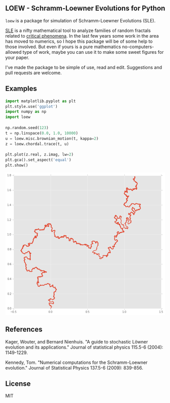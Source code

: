 LOEW - Schramm-Loewner Evolutions for Python
--------------------------------------------

`loew` is a package for simulation of Schramm-Loewner Evolutions (SLE).

[SLE](https://en.wikipedia.org/wiki/Schramm%E2%80%93Loewner_evolution) is a
nifty mathematical tool to analyze families of random fractals related to
[critical phenomena](https://en.wikipedia.org/wiki/Critical_phenomena).
In the last few years some work in the area has moved to numerics, so I hope
this package will be of some help to those involved. But even if yours is a
pure mathematics no-computers-allowed type of work, maybe you can use it to make some
sweet figures for your paper.

I've made the package to be simple of use, read and edit. Suggestions and
pull requests are welcome.

Examples
--------

```python
import matplotlib.pyplot as plt
plt.style.use('ggplot')
import numpy as np
import loew

np.random.seed(123)
t = np.linspace(0.0, 1.0, 10000)
u = loew.misc.brownian_motion(t, kappa=2)
z = loew.chordal.trace(t, u)

plt.plot(z.real, z.imag, lw=2)
plt.gca().set_aspect('equal')
plt.show()
```
![](https://raw.githubusercontent.com/hfcredidio/loew/master/images/exmaple.png)

References
----------
Kager, Wouter, and Bernard Nienhuis. "A guide to stochastic Löwner evolution
and its applications." Journal of statistical physics 115.5-6 (2004):
1149-1229.

Kennedy, Tom. "Numerical computations for the Schramm-Loewner evolution."
Journal of Statistical Physics 137.5-6 (2009): 839-856.

License
-------
MIT
